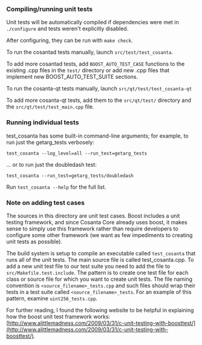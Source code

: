 ### Compiling/running unit tests

Unit tests will be automatically compiled if dependencies were met in `./configure`
and tests weren't explicitly disabled.

After configuring, they can be run with `make check`.

To run the cosantad tests manually, launch `src/test/test_cosanta`.

To add more cosantad tests, add `BOOST_AUTO_TEST_CASE` functions to the existing
.cpp files in the `test/` directory or add new .cpp files that
implement new BOOST_AUTO_TEST_SUITE sections.

To run the cosanta-qt tests manually, launch `src/qt/test/test_cosanta-qt`

To add more cosanta-qt tests, add them to the `src/qt/test/` directory and
the `src/qt/test/test_main.cpp` file.

### Running individual tests

test_cosanta has some built-in command-line arguments; for
example, to run just the getarg_tests verbosely:

    test_cosanta --log_level=all --run_test=getarg_tests

... or to run just the doubledash test:

    test_cosanta --run_test=getarg_tests/doubledash

Run `test_cosanta --help` for the full list.

### Note on adding test cases

The sources in this directory are unit test cases.  Boost includes a
unit testing framework, and since Cosanta Core already uses boost, it makes
sense to simply use this framework rather than require developers to
configure some other framework (we want as few impediments to creating
unit tests as possible).

The build system is setup to compile an executable called `test_cosanta`
that runs all of the unit tests.  The main source file is called
test_cosanta.cpp. To add a new unit test file to our test suite you need
to add the file to `src/Makefile.test.include`. The pattern is to create 
one test file for each class or source file for which you want to create 
unit tests.  The file naming convention is `<source_filename>_tests.cpp` 
and such files should wrap their tests in a test suite 
called `<source_filename>_tests`. For an example of this pattern, 
examine `uint256_tests.cpp`.

For further reading, I found the following website to be helpful in
explaining how the boost unit test framework works:
[http://www.alittlemadness.com/2009/03/31/c-unit-testing-with-boosttest/](http://www.alittlemadness.com/2009/03/31/c-unit-testing-with-boosttest/).
